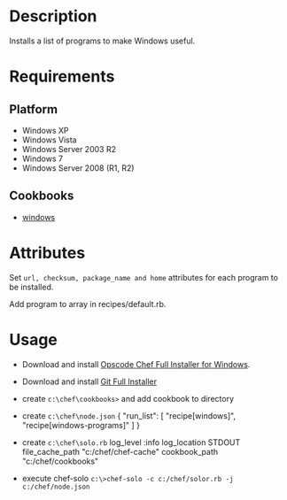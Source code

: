 Description
===========

Installs a list of programs to make Windows useful.

Requirements
============

Platform
--------
 
* Windows XP
* Windows Vista
* Windows Server 2003 R2
* Windows 7
* Windows Server 2008 (R1, R2)
 
Cookbooks
---------
 
* [windows](https://github.com/opscode-cookbooks/windows)

Attributes
==========

Set `url, checksum, package_name and home` attributes for each program to be installed.

Add program to array in recipes/default.rb. 

Usage
=====

* Download and install [Opscode Chef Full Installer for Windows](http://opscode.com/chef/install.msi).

* Download and install [Git Full Installer](http://msysgit.googlecode.com/files/Git-1.7.8-preview20111206.exe)

* create `c:\chef\cookbooks>` and add cookbook to directory

* create `c:\chef\node.json`
	{
		"run_list": [
			"recipe[windows]",
			"recipe[windows-programs]"
		]
	}

* create `c:\chef\solo.rb`
	log_level			:info
	log_location		STDOUT
	file_cache_path		"c:/chef/chef-cache"
	cookbook_path		"c:/chef/cookbooks"
	
* execute chef-solo
`c:\>chef-solo -c c:/chef/solor.rb -j c:/chef/node.json`